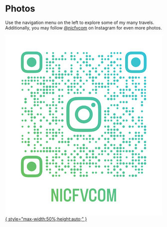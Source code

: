 # Photos

Use the navigation menu on the left to explore some of my many travels. Additionally, you may follow [@nicfvcom](https://www.instagram.com/nicfvcom/) on Instagram for even more photos.

[![qr](./nicfvcom_qr.png){ style="max-width:50%;height:auto;" }](https://www.instagram.com/nicfvcom/)